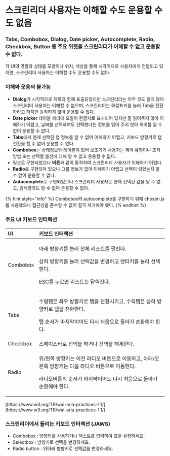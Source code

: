 # 스크린리더 사용자는 이해할 수도 운용할 수도 없음

### Tabs, Combobox, Dialog, Date picker, Autocomplete, Radio, Checkbox, Button 등   주요 위젯을 스크린리더가 이해할 수 없고 운용할 수 없다.

각 UI의 역할과 상태를 모양이나 위치, 색상을 통해 시각적으로 사용자에게 전달되고 있지만, 스크린리더 사용자는 이해할 수도 운용할 수도 없다.

### 이해와 운용의 불가능

* **Dialog**가 시각적으로 제목과 함께 표출되었지만  스크린리더는 아무 것도 읽지 않아 스크린리더 사용자는 이해할 수 없으며,  스크린리더는 화살표키를 눌러 Tab을 전환하라고 하지만 동작하지 않아 운용할 수 없다.
* **Date picker** 테이블 헤더에 요일이 한글자로 표시되어 있지만 잘 읽어주지 않아 이해하기 어렵고, 날짜를 선택하여도 선택했다는 정보를 읽어 주지 않아 의미를 알 수 없어 운용할 수 없다.
* **Tabs**에서 현재 선택된 탭 정보를 알 수 없어 이해하기 어렵고,  키보드 방향키로 탭 전환을 할 수 없어 운용할 수 없다. 
* **Combobox**는 상태정보와 레이블이 없어 보조기기 사용자는 제어 유형이나 조작 방법 또는 선택할 옵션에 대해 알 수 없고 운용할 수 없다. 
* 링크로 구현되었으나 **버튼**과 같이 동작하여 스크린리더 사용자가 이해하기 어렵다.
* **Radio**로 구현되어 있으나 그룹 정보가 없어 이해하기 어렵고 선택이 되었는지 알 수 없이 운용할 수 없다.
* **Autocomplete**로 구현되었으나 스크린리더 사용자는 현재 선택된 값을 알 수 없고, 검색결과도 알 수 없어 운용할 수 없다.

{% hint style="info" %}
Combobox와 autocomplete를 구현하기 위해 chosen.js를 사용했으나 접근성을 준수할 수 없어 결국 제거해야 했다.
{% endhint %}

### 주요 UI 키보드 인터랙션

<table>
  <thead>
    <tr>
      <th style="text-align:left">UI</th>
      <th style="text-align:left"><b>키보드 인터랙션</b>
      </th>
    </tr>
  </thead>
  <tbody>
    <tr>
      <td style="text-align:left">Combobox</td>
      <td style="text-align:left">
        <p>아래 방향키를 눌러 전체 리스트를 펼친다.</p>
        <p>상하 방향키를 눌러 선택값을 변경하고 엔터키를 눌러 선택한다.</p>
        <p>ESC를 누르면 리스트는 닫혀진다.</p>
      </td>
    </tr>
    <tr>
      <td style="text-align:left">Tabs</td>
      <td style="text-align:left">
        <p>수평탭은 좌우 방향키로 탭을 전환시키고, 수직탭은 상하 방향키로 탭을 전환한다.</p>
        <p>탭 순서가 마지막이어도 다시 처음으로 돌아가 순환해야 한다.</p>
      </td>
    </tr>
    <tr>
      <td style="text-align:left">Checkbox</td>
      <td style="text-align:left">스페이스바로 선택을 하거나 선택을 해제한다.</td>
    </tr>
    <tr>
      <td style="text-align:left">Radio</td>
      <td style="text-align:left">
        <p>위/왼쪽 방향키는 이전 라디오 버튼으로 이동하고, 아래/오른쪽 방향키는 다음 라디오 버튼으로 이동한다.</p>
        <p>라디오버튼의 순서가 마지막이어도 다시 처음으로 돌아가 순환해야 한다.</p>
      </td>
    </tr>
  </tbody>
</table>[https://www.w3.org/TR/wai-aria-practices-1.1/](https://www.w3.org/TR/wai-aria-practices-1.1/)

### 스크린리더에서 들리는 키보드 인터랙션 \(JAWS\)

* Combobox : 방향키를 사용하거나 텍스트를 입력하여 값을 설정하세요.
* Selectbox : 방향키로 선택을 변경하세요.
* Radio button : 위아래 방향키로 선택값을 변경하세요.




